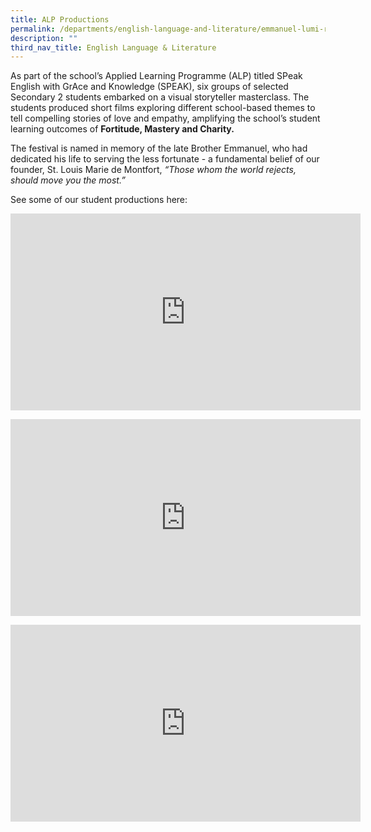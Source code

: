 ```yaml
---
title: ALP Productions
permalink: /departments/english-language-and-literature/emmanuel-lumi-re-film-festival/
description: ""
third_nav_title: English Language & Literature
---
```

As part of the school’s Applied Learning Programme (ALP) titled SPeak English with GrAce and Knowledge (SPEAK), six groups of selected Secondary 2 students embarked on a visual storyteller masterclass. The students produced short films exploring different school-based themes to tell compelling stories of love and empathy, amplifying the school’s student learning outcomes of **Fortitude, Mastery and Charity.**

  

The festival is named in memory of the late Brother Emmanuel, who had dedicated his life to serving the less fortunate - a fundamental belief of our founder, St. Louis Marie de Montfort, _“Those whom the world rejects, should move you the most.”_

  

See some of our student productions here:

<p style="text-align:center;"><iframe width="560" height="315" src="https://www.youtube.com/embed/mXvPCR9ic5k" title="YouTube video player" frameborder="0" allow="accelerometer; autoplay; clipboard-write; encrypted-media; gyroscope; picture-in-picture" allowfullscreen></iframe></p>

<p style="text-align:center;"><iframe width="560" height="315" src="https://www.youtube.com/embed/tadqT_Q-neg" title="YouTube video player" frameborder="0" allow="accelerometer; autoplay; clipboard-write; encrypted-media; gyroscope; picture-in-picture" allowfullscreen></iframe></p>

<p style="text-align:center;"><iframe width="560" height="315" src="https://www.youtube.com/embed/GCZOj7NfUos" title="YouTube video player" frameborder="0" allow="accelerometer; autoplay; clipboard-write; encrypted-media; gyroscope; picture-in-picture" allowfullscreen></iframe></p>

